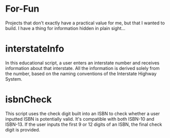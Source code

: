 # For-Fun
Projects that don't exactly have a practical value for me, but that I wanted to build. I have a thing for information hidden in plain sight...

# interstateInfo
In this educational script, a user enters an interstate number and receives information about that interstate. All the information is derived solely from the number, based on the naming conventions of the Interstate Highway System.

# isbnCheck
This script uses the check digit built into an ISBN to check whether a user inputted ISBN is potentially valid. It's compatible with both ISBN-10 and ISBN-13. If the user inputs the first 9 or 12 digits of an ISBN, the final check digit is provided.
